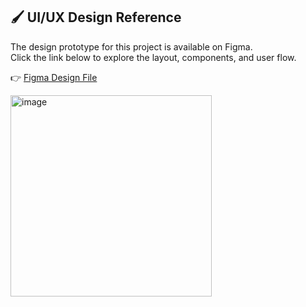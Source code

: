 ## 🖌 UI/UX Design Reference

The design prototype for this project is available on Figma.  
Click the link below to explore the layout, components, and user flow.

👉 [Figma Design File](https://www.figma.com/design/GIyAG9BhdN0x6Aq0WjbU8P/Untitled?node-id=0-1&t=g3WGcv8J4AeLWZ85-1)

<img width="322" alt="image" src="https://github.com/user-attachments/assets/9da50f5c-07e7-4ce1-9ad7-91aad78fb3a3" />
